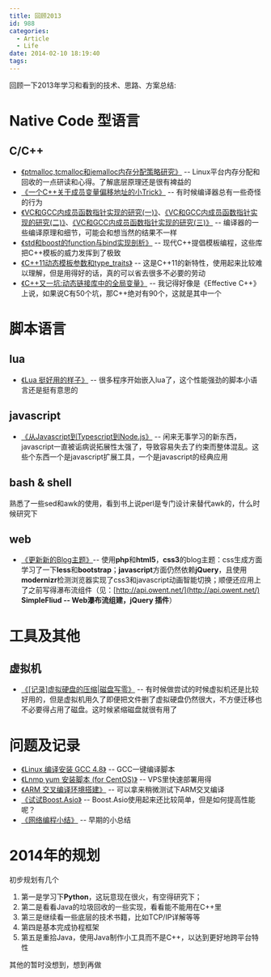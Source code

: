 ```yaml
---
title: 回顾2013
id: 988
categories:
  - Article
  - Life
date: 2014-02-10 18:19:40
tags:
---
```


回顾一下2013年学习和看到的技术、思路、方案总结:

# Native Code 型语言
## C/C++
+ [《ptmalloc,tcmalloc和jemalloc内存分配策略研究》](http://www.owent.net/?p=867) -- Linux平台内存分配和回收的一点研读和心得。了解底层原理还是很有裨益的
+ [《一个C++关于成员变量偏移地址的小Trick》](http://www.owent.net/?p=879) -- 有时候编译器总有一些奇怪的行为
+ [《VC和GCC内成员函数指针实现的研究(一)》](http://www.owent.net/?p=890)、[《VC和GCC内成员函数指针实现的研究(二)》](http://www.owent.net/?p=896)、[《VC和GCC内成员函数指针实现的研究(三)》](http://www.owent.net/?p=902) -- 编译器的一些编译原理和细节，可能会和想当然的结果不一样
+ [《std和boost的function与bind实现剖析》](http://www.owent.net/?p=938) -- 现代C++提倡模板编程，这些库把C++模板的威力发挥到了极致
+ [《C++11动态模板参数和type_traits》](http://www.owent.net/?p=971) -- 这是C++11的新特性，使用起来比较难以理解，但是用得好的话，真的可以省去很多不必要的劳动
+ [《C++又一坑:动态链接库中的全局变量》](http://www.owent.net/?p=962) -- 我记得好像是《Effective C++》上说，如果说C有50个坑，那C++绝对有90个，这就是其中一个

# 脚本语言
## lua
+ [《Lua 挺好用的样子》](http://www.owent.net/?p=918) -- 很多程序开始嵌入lua了，这个性能强劲的脚本小语言还是挺有意思的

## javascript
+ [《从Javascript到Typescript到Node.js》](http://www.owent.net/?p=851) -- 闲来无事学习的新东西，javascript一直被诟病说拓展性太强了，导致容易失去了约束而整体混乱。这些个东西一个是javascript扩展工具，一个是javascript的经典应用

## bash & shell
熟悉了一些sed和awk的使用，看到书上说perl是专门设计来替代awk的，什么时候研究下

## web
+ [《更新新的Blog主题》](http://www.owent.net/?p=956)-- 使用**php**和**html5**，**css3**的blog主题：css生成方面学习了一下**less**和**bootstrap**；**javascript**方面仍然依赖**jQuery**，且使用**modernizr**检测浏览器实现了css3和javascript动画智能切换；顺便还应用上了之前写得瀑布流组件（见：[http://api.owent.net/](http://api.owent.net/) **SimpleFliud -- Web瀑布流组建，jQuery 插件**）

# 工具及其他
## 虚拟机
+ [《[记录]虚拟硬盘的压缩|磁盘写零》](http://www.owent.net/?p=722) -- 有时候做尝试的时候虚拟机还是比较好用的，但是虚拟机用久了即便把文件删了虚拟硬盘仍然很大，不方便迁移也不必要得占用了磁盘。这时候紧缩磁盘就很有用了

# 问题及记录

+ [《Linux 编译安装 GCC 4.8》](http://www.owent.net/?p=730) -- GCC一键编译脚本
+ [《Lnmp yum 安装脚本 (for CentOS)》](http://www.owent.net/?p=740) -- VPS里快速部署用得
+ [《ARM 交叉编译环境搭建》](http://www.owent.net/?p=738) -- 可以拿来稍微测试下ARM交叉编译
+ [《试试Boost.Asio》](http://www.owent.net/?p=811) -- Boost.Asio使用起来还比较简单，但是如何提高性能呢？
+ [《网络编程小结》](http://www.owent.net/?p=818) -- 早期的小总结

# 2014年的规划

初步规划有几个

1. 第一是学习下****Python****，这玩意现在很火，有空得研究下；
2. 第二是看看Java的垃圾回收的一些实现，看看能不能用在C++里
3. 第三是继续看一些底层的技术书籍，比如TCP/IP详解等等
4. 第四是基本完成协程框架
5. 第五是重拾Java，使用Java制作小工具而不是C++，以达到更好地跨平台特性

其他的暂时没想到，想到再做